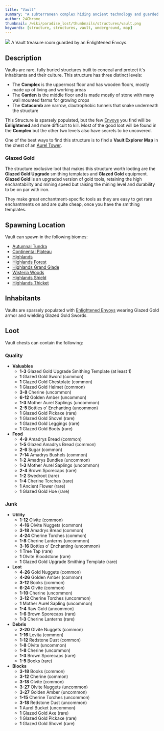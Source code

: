 ```yaml
---
title: "Vault"
summary: "A subterranean complex hiding ancient technology and guarded by Enlightened Envoys"
author: 24Chrome
thumbnail: /wiki/paradise_lost/thumbnails/structures/vault.png
keywords: [structure, structures, vault, underground, map]
---
```


<img src="/wiki/paradise_lost/structures/vault.png">
A Vault treasure room guarded by an Enlightened Envoys

## Description
Vaults are rare, fully buried structures built to conceal and protect it's inhabitants and their culture. This structure has three distinct levels:
* The **Complex** is the uppermost floor and has wooden floors, mostly made up of living and working areas
* The **Garden** is the middle floor and is made mostly of stone with many wall mounted farms for growing crops
* The **Catacomb** are narrow, clautrophobic tunnels that snake underneath the structure

This Structure is sparsely populated, but the few [Envoys](/wiki/paradise-lost/mobs/envoy/) you find will be **Enlightened** and more difficult to kill. Most of the good loot will be found in the **Complex** but the other two levels also have secrets to be uncovered.

One of the best ways to find this structure is to find a **Vault Explorer Map** in the chest of an [Aurel Tower](/wiki/paradise-lost/structures/aurel-tower/).

### Glazed Gold
The structure exclusive loot that makes this structure worth looting are the **Glazed Gold Upgrade** smithing templates and **Glazed Gold** equipment.
**Glazed Gold** is an upgraded version of gold tools, retaining the high enchantability and mining speed but raising the mining level and durability to be on par with iron. 

They make great enchantment-specific tools as they are easy to get rare enchantments on and are quite cheap, once you have the smithing templates.

## Spawning Location
Vault can spawn in the following biomes:
* [Autumnal Tundra](/wiki/paradise-lost/biomes/autumnal-tundra/)
* [Continental Plateau](/wiki/paradise-lost/biomes/continental-plateau/)
* [Highlands](/wiki/paradise-lost/biomes/highlands/)
* [Highlands Forest](/wiki/paradise-lost/biomes/highlands-forest/)
* [Highlands Grand Glade](/wiki/paradise-lost/biomes/highlands-thicket/)
* [Wisteria Woods](/wiki/paradise-lost/biomes/wisteria-woods/)
* [Highlands Shield](/wiki/paradise-lost/biomes/highlands-shield/)
* [Highlands Thicket](/wiki/paradise-lost/biomes/highlands-thicket/)

## Inhabitants
Vaults are sparsely populated with [Enlightened Envoys](/wiki/paradise-lost/mobs/envoy/) wearing Glazed Gold armor and wielding Glazed Gold Swords.

## Loot
Vault chests can contain the following:

### Quality
* **Valuables**
  * **1-3** Glazed Gold Upgrade Smithing Template (at least 1)
  * **1** Glazed Gold Sword (common)
  * **1** Glazed Gold Chestplate (common)
  * **1** Glazed Gold Helmet (common)
  * **3-8** Cherine (uncommon)
  * **6-12** Golden Amber (uncommon)
  * **1-3** Mother Aurel Saplings (uncommon)
  * **2-5** Bottles o' Enchanting (uncommon)
  * **1** Glazed Gold Pickaxe (rare)
  * **1** Glazed Gold Shovel (rare)
  * **1** Glazed Gold Leggings (rare)
  * **1** Glazed Gold Boots (rare)
* **Food**
  * **4-9** Amadrys Bread (common)
  * **1-5** Glazed Amadrys Bread (common)
  * **2-6** Sugar (common)
  * **7-14** Amadrys Bushels (common)
  * **1-2** Amadrys Bundles (uncommon)
  * **1-3** Mother Aurel Saplings (uncommon)
  * **2-4** Brown Sporecaps (rare)
  * **1-2** Swedroot (rare)
  * **1-4** Cherine Torches (rare)
  * **1** Ancient Flower (rare)
  * **1** Glazed Gold Hoe (rare)
  
### Junk
* **Utility**
  * **1-12** Olvite (common)
  * **4-16** Olvite Nuggets (common)
  * **3-18** Amadrys Bread (common)
  * **4-24** Cherine Torches (common)
  * **1-8** Cherine Lanterns (uncommon)
  * **3-16** Bottles o' Enchanting (uncommon)
  * **1** Tree Tap (rare)
  * **1** Olvite Bloodstone (rare)
  * **1** Glazed Gold Upgrade Smithing Template (rare)
* **Loot**
  * **4-26** Gold Nuggets (common)
  * **4-26** Golden Amber (common)
  * **3-12** Books (common)
  * **6-24** Olvite (common)
  * **1-10** Cherine (uncommon)
  * **3-12** Cherine Torches (uncommon)
  * **1** Mother Aurel Sapling (uncommon)
  * **1-4** Raw Gold (uncommon)
  * **1-6** Brown Sporecaps (rare)
  * **1-3** Cherine Lanterns (rare)
* **Debris**
  * **2-20** Olvite Nuggets (common)
  * **1-16** Levita (common)
  * **1-12** Redstone Dust (common)
  * **1-8** Olvite (uncommon)
  * **1-8** Cherine (uncommon)
  * **1-3** Brown Sporecaps (rare)
  * **1-5** Books (rare)
* **Blocks**
  * **3-18** Books (common)
  * **3-12** Cherine (common)
  * **3-18** Olvite (common)
  * **3-27** Olvite Nuggets (uncommon)
  * **3-27** Golden Amber (uncommon)
  * **1-15** Cherine Torches (uncommon)
  * **3-18** Redstone Dust (uncommon)
  * **1** Aurel Bucket (uncommon)
  * **1** Glazed Gold Axe (rare)
  * **1** Glazed Gold Pickaxe (rare)
  * **1** Glazed Gold Shovel (rare)

